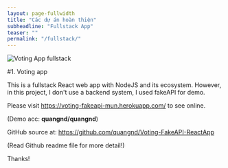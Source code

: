 ```yaml
---
layout: page-fullwidth
title: "Các dự án hoàn thiện"
subheadline: "Fullstack App"
teaser: ""
permalink: "/fullstack/"
---
```


 <img src="{{ site.urlimg }}FreeCodeCamp/Simple_UseCase.jpg" alt="Voting App fullstack">

#1. Voting app

This is a fullstack React web app with NodeJS and its ecosystem. However, in this project, I don't use a backend system, I used fakeAPI for demo.

Please visit <a href="https://voting-fakeapi-mun.herokuapp.com/" target="_blank">https://voting-fakeapi-mun.herokuapp.com/</a> to see online.

(Demo acc: **quangnd/quangnd**)

GitHub source at: <a href="https://github.com/quangnd/Voting-FakeAPI-ReactApp" target="_blank">https://github.com/quangnd/Voting-FakeAPI-ReactApp</a>

(Read Github readme file for more detail!)

Thanks!